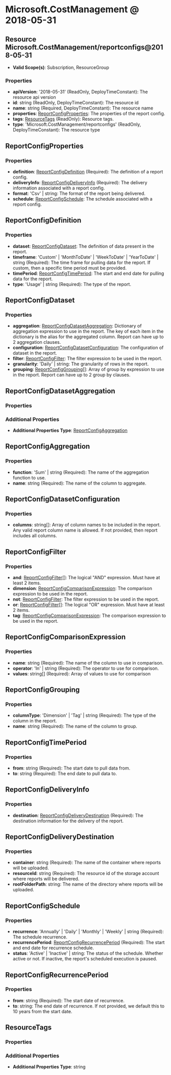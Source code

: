 # Microsoft.CostManagement @ 2018-05-31

## Resource Microsoft.CostManagement/reportconfigs@2018-05-31
* **Valid Scope(s)**: Subscription, ResourceGroup
### Properties
* **apiVersion**: '2018-05-31' (ReadOnly, DeployTimeConstant): The resource api version
* **id**: string (ReadOnly, DeployTimeConstant): The resource id
* **name**: string (Required, DeployTimeConstant): The resource name
* **properties**: [ReportConfigProperties](#reportconfigproperties): The properties of the report config.
* **tags**: [ResourceTags](#resourcetags) (ReadOnly): Resource tags.
* **type**: 'Microsoft.CostManagement/reportconfigs' (ReadOnly, DeployTimeConstant): The resource type

## ReportConfigProperties
### Properties
* **definition**: [ReportConfigDefinition](#reportconfigdefinition) (Required): The definition of a report config.
* **deliveryInfo**: [ReportConfigDeliveryInfo](#reportconfigdeliveryinfo) (Required): The delivery information associated with a report config.
* **format**: 'Csv' | string: The format of the report being delivered.
* **schedule**: [ReportConfigSchedule](#reportconfigschedule): The schedule associated with a report config.

## ReportConfigDefinition
### Properties
* **dataset**: [ReportConfigDataset](#reportconfigdataset): The definition of data present in the report.
* **timeframe**: 'Custom' | 'MonthToDate' | 'WeekToDate' | 'YearToDate' | string (Required): The time frame for pulling data for the report. If custom, then a specific time period must be provided.
* **timePeriod**: [ReportConfigTimePeriod](#reportconfigtimeperiod): The start and end date for pulling data for the report.
* **type**: 'Usage' | string (Required): The type of the report.

## ReportConfigDataset
### Properties
* **aggregation**: [ReportConfigDatasetAggregation](#reportconfigdatasetaggregation): Dictionary of aggregation expression to use in the report. The key of each item in the dictionary is the alias for the aggregated column. Report can have up to 2 aggregation clauses.
* **configuration**: [ReportConfigDatasetConfiguration](#reportconfigdatasetconfiguration): The configuration of dataset in the report.
* **filter**: [ReportConfigFilter](#reportconfigfilter): The filter expression to be used in the report.
* **granularity**: 'Daily' | string: The granularity of rows in the report.
* **grouping**: [ReportConfigGrouping](#reportconfiggrouping)[]: Array of group by expression to use in the report. Report can have up to 2 group by clauses.

## ReportConfigDatasetAggregation
### Properties
### Additional Properties
* **Additional Properties Type**: [ReportConfigAggregation](#reportconfigaggregation)

## ReportConfigAggregation
### Properties
* **function**: 'Sum' | string (Required): The name of the aggregation function to use.
* **name**: string (Required): The name of the column to aggregate.

## ReportConfigDatasetConfiguration
### Properties
* **columns**: string[]: Array of column names to be included in the report. Any valid report column name is allowed. If not provided, then report includes all columns.

## ReportConfigFilter
### Properties
* **and**: [ReportConfigFilter](#reportconfigfilter)[]: The logical "AND" expression. Must have at least 2 items.
* **dimension**: [ReportConfigComparisonExpression](#reportconfigcomparisonexpression): The comparison expression to be used in the report.
* **not**: [ReportConfigFilter](#reportconfigfilter): The filter expression to be used in the report.
* **or**: [ReportConfigFilter](#reportconfigfilter)[]: The logical "OR" expression. Must have at least 2 items.
* **tag**: [ReportConfigComparisonExpression](#reportconfigcomparisonexpression): The comparison expression to be used in the report.

## ReportConfigComparisonExpression
### Properties
* **name**: string (Required): The name of the column to use in comparison.
* **operator**: 'In' | string (Required): The operator to use for comparison.
* **values**: string[] (Required): Array of values to use for comparison

## ReportConfigGrouping
### Properties
* **columnType**: 'Dimension' | 'Tag' | string (Required): The type of the column in the report.
* **name**: string (Required): The name of the column to group.

## ReportConfigTimePeriod
### Properties
* **from**: string (Required): The start date to pull data from.
* **to**: string (Required): The end date to pull data to.

## ReportConfigDeliveryInfo
### Properties
* **destination**: [ReportConfigDeliveryDestination](#reportconfigdeliverydestination) (Required): The destination information for the delivery of the report.

## ReportConfigDeliveryDestination
### Properties
* **container**: string (Required): The name of the container where reports will be uploaded.
* **resourceId**: string (Required): The resource id of the storage account where reports will be delivered.
* **rootFolderPath**: string: The name of the directory where reports will be uploaded.

## ReportConfigSchedule
### Properties
* **recurrence**: 'Annually' | 'Daily' | 'Monthly' | 'Weekly' | string (Required): The schedule recurrence.
* **recurrencePeriod**: [ReportConfigRecurrencePeriod](#reportconfigrecurrenceperiod) (Required): The start and end date for recurrence schedule.
* **status**: 'Active' | 'Inactive' | string: The status of the schedule. Whether active or not. If inactive, the report's scheduled execution is paused.

## ReportConfigRecurrencePeriod
### Properties
* **from**: string (Required): The start date of recurrence.
* **to**: string: The end date of recurrence. If not provided, we default this to 10 years from the start date.

## ResourceTags
### Properties
### Additional Properties
* **Additional Properties Type**: string

